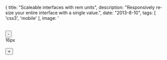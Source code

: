 {
    title: "Scaleable interfaces with rem units",
    description: "Responsively re-size your entire interface with a single value.",
    date: "2013-8-10",
    tags: [
        'css3',
        'mobile'
    ],
    image: '<div style="width: 100%; height: 100%; background-size: 100% auto; background-image: url(images/scales.jpg);" class="vCenter"><div id="resize">\
    <button class="button red large" id="decrease">-</button>\
    <div id="pagePixelSize">16px</div>\
    <button class="button red large" id="increase">+</button>\
    </div>\
    </div>\
    <script>\
    var fontSize = 16;\
    function setSize(amount) {\
        fontSize = (fontSize+amount);\
        document.getElementById("pagePixelSize").innerHTML=fontSize+"px";\
        document.querySelector("html").style.fontSize = fontSize+"px";\
    }\
    document.getElementById("resize").addEventListener("click", function(e) { e.preventDefault(); e.stopPropagation(); return false; }, false);\
    document.getElementById("increase").addEventListener("click", function(e) { setSize(2);\
    }, false);\
    document.getElementById("decrease").addEventListener("click", function(e) { setSize(-2);\
    }, false);\
</script>'
}

## What are rem units?

According to [W3 candidate reccomendation][rem spec], one root elastic measurement (rem) unit is equal to the `font-size` of the `<html>` element.

## Hello rem

Let's say you've defined the `font-size` of the `<html>` element as 16 pixels, and you want a 32 pixel tall `<header>`. Basic math tells us that's 2 rem.

```
html {
    font-size: 16px;
}

header {
    height: 2rem;
}
```

## Wait, how is that different from em?

Elastic measurement units cascade ([em spec]), whereas root elastic measurement units are always relative to the root element. 

With ems, the following situation becomes confusing:

### CSS:
```css
.container {
    font-size: 16px;
}
.em1 {
    font-size: 2em;
    border-top: 1em solid red;
}
.em2 {
    font-size: 3em;
    border-top: 1em solid green;
}
.div3 {
    font-size: 2em;
    border-top: 1em solid blue;
}
```

### HTML:
```html
<div class="container">
    <div class="em1">
        Text 1
        <div class="em2">
            Text 2
            <div class="em3">
                Text 3
            </div>
        </div>
    </div>
</div>
```

The result?

<style>
.container {
    font-size: 16px;
    margin: 0 2rem;
    padding: 1rem;
    background: rgb(240, 240, 240);
    border: 0.0625rem solid rgb(100, 100, 100);
}
.em1 {
    font-size: 1em;
    border-top: 1em solid red;
}
.em2 {
    font-size: 2em;
    border-top: 1em solid green;
}
.em3 {
    font-size: 1em;
    border-top: 1em solid blue;
}
</style>
<div class="container">
    <div class="em1">
        Text 1
        <div class="em2">
            Text 2
            <div class="em3">
                Text 3
            </div>
        </div>
    </div>
</div>

As ems cascade, the `font-size` of "Text 3" is effectively:

> 10px &times; 1 &times; 2 &times; 1 = 20px.

The same code, done with rems would work as follows:


### CSS:
```css
html {
    font-size: 16px;
}
.rem1 {
    font-size: 2rem;
    border-top: 1rem solid red;
}
.rem2 {
    font-size: 3rem;
    border-top: 1rem solid green;
}
.rem3 {
    font-size: 2rem;
    border-top: 1rem solid blue;
}
```

### HTML:
```html
<html>
    <div class="em1">
        Text 1
        <div class="em2">
            Text 2
            <div class="div3">
                Text 3
            </div>
        </div>
    </div>
</html>
```

<style>
.rem1 {
    font-size: 1rem;
    border-top: 1rem solid red;
}
.rem2 {
    font-size: 2rem;
    border-top: 1rem solid green;
}
.rem3 {
    font-size: 1rem;
    border-top: 1rem solid blue;
}
</style>
<div class="container">
    <div class="rem1">
        Text 1
        <div class="rem2">
            Text 2
            <div class="rem3">
                Text 3
            </div>
        </div>
    </div>
</div>

Since rems are always root-relative, the `font-size` of "Text 3" is effectively:

> 10px &times; 1 = 10px.


## Why should we do this again?

If you have a need to dynamically scale your interface, in part or in whole, with absolute precision, rems can be useful.

1. **A mobile interface that targets iPad Mini** - You may want a slightly larger interface for the oddly sized iPad Mini display
2. **User preferences for the size of the site** - You could provide a preference to increase the size of your site for a given user across all their devices
3. **You just want things a tad bigger** - If your designers say "make everything 2 pixels bigger," you're gonna have a bad time, unlesss you're using rem units


## Execution

Simply use rems in place of pixels in your code:

```
html {
    font-size: 16px;
}
.header {
    height: 2rem; /* 32px */
    padding: 0.5rem; /* 8px */
}
```

### But fractions are hard, what if I want 9 pixels?

If you're using a CSS preprocessor, which you should be, it's easy to create a variable that represents a pixel:

### Stylus:
```
// The smallest size we want to support
$baseSize = 16

// The size of a "pixel" based on the smallest size
$px = 1 / $baseSize + 0rem

// The size of a pixel when the font-size is 1rem
$vpx = 1 / $baseSize + 0em
```

## Where you should still use px

You'll want to specify the `font-size` of the `<html>` element in pixels, but there are a few cases where you might want to use pixels elsewhere in your CSS.

* As the distance for `text-shadow` when used for a beveled effect
    * Generally, this effect looks bad for > 1px
* Elements that you do not want to scale with the rest of the page
    * Maybe you want the fine print to stay fine
    * I really can't think of a great example here

## Where you should still use em

If you want the flexibility of resizing a particular widget independently of the rest of the page, you should use a mix of em and rem:

```
button {
    font-size: 1rem;
    margin: 0.5em;
    border: 0.0625em;
    padding: 0.25em 0.75em;
}
```

Then, to make a large button:

```
button.large {
    font-size: 1.5rem;
}
```

The rest of the properties, specified in em units, will scale to be 50% larger.


## Compatibility

Where rems don't work:

 * IE 8
 * iOS 3
 * Safari 4

That said, all modern browsers support rem units. See the [caniuse tables][rem compatibilty] for details.

### Fallbacks

You can specify units in pixels above if you'd like support for older browsers (minus the scalability):

```css
width: 16px;
width: 1rem;
```

## Try it

This blog is built using rem units; click the buttons below to given rems a try.

<div id="resize">
    <button class="button large" id="decrease">-</button>
    <div id="pagePixelSize">16px</div>
    <button class="button large" id="increase">+</button>
</div>
<script>
    var fontSize = 16;
    function setSize(amount) {
        fontSize = (fontSize+amount);
        document.getElementById("pagePixelSize").innerHTML=fontSize+"px";
        document.querySelector("html").style.fontSize = fontSize+"px";
    }
    document.getElementById("resize").addEventListener("click", function(e) { e.preventDefault(); e.stopPropagation(); return false; }, false);
    document.getElementById("increase").addEventListener("click", function(e) { setSize(2);
    }, false);
    document.getElementById("decrease").addEventListener("click", function(e) { setSize(-2);
    }, false);
</script>

[em spec]: http://www.w3.org/TR/css3-values/#em-unit
[rem spec]: http://www.w3.org/TR/css3-values/#rem-unit
[rem compatibilty]: http://caniuse.com/#search=rem
